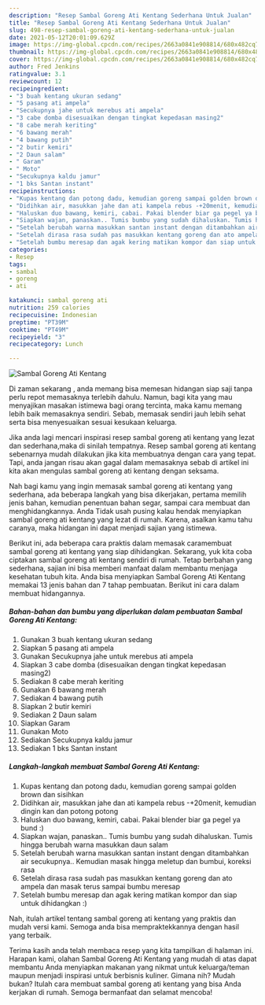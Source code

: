 ```yaml
---
description: "Resep Sambal Goreng Ati Kentang Sederhana Untuk Jualan"
title: "Resep Sambal Goreng Ati Kentang Sederhana Untuk Jualan"
slug: 498-resep-sambal-goreng-ati-kentang-sederhana-untuk-jualan
date: 2021-05-12T20:01:09.629Z
image: https://img-global.cpcdn.com/recipes/2663a0841e908814/680x482cq70/sambal-goreng-ati-kentang-foto-resep-utama.jpg
thumbnail: https://img-global.cpcdn.com/recipes/2663a0841e908814/680x482cq70/sambal-goreng-ati-kentang-foto-resep-utama.jpg
cover: https://img-global.cpcdn.com/recipes/2663a0841e908814/680x482cq70/sambal-goreng-ati-kentang-foto-resep-utama.jpg
author: Fred Jenkins
ratingvalue: 3.1
reviewcount: 12
recipeingredient:
- "3 buah kentang ukuran sedang"
- "5 pasang ati ampela"
- "Secukupnya jahe untuk merebus ati ampela"
- "3 cabe domba disesuaikan dengan tingkat kepedasan masing2"
- "8 cabe merah keriting"
- "6 bawang merah"
- "4 bawang putih"
- "2 butir kemiri"
- "2 Daun salam"
- " Garam"
- " Moto"
- "Secukupnya kaldu jamur"
- "1 bks Santan instant"
recipeinstructions:
- "Kupas kentang dan potong dadu, kemudian goreng sampai golden brown dan sisihkan"
- "Didihkan air, masukkan jahe dan ati kampela rebus -+20menit, kemudian dingin kan dan potong potong"
- "Haluskan duo bawang, kemiri, cabai. Pakai blender biar ga pegel ya bund :)"
- "Siapkan wajan, panaskan.. Tumis bumbu yang sudah dihaluskan. Tumis hingga berubah warna masukkan daun salam"
- "Setelah berubah warna masukkan santan instant dengan ditambahkan air secukupnya.. Kemudian masak hingga meletup dan bumbui, koreksi rasa"
- "Setelah dirasa rasa sudah pas masukkan kentang goreng dan ato ampela dan masak terus sampai bumbu meresap"
- "Setelah bumbu meresap dan agak kering matikan kompor dan siap untuk dihidangkan :)"
categories:
- Resep
tags:
- sambal
- goreng
- ati

katakunci: sambal goreng ati 
nutrition: 259 calories
recipecuisine: Indonesian
preptime: "PT39M"
cooktime: "PT49M"
recipeyield: "3"
recipecategory: Lunch

---
```



![Sambal Goreng Ati Kentang](https://img-global.cpcdn.com/recipes/2663a0841e908814/680x482cq70/sambal-goreng-ati-kentang-foto-resep-utama.jpg)

Di zaman  sekarang , anda memang bisa memesan hidangan siap saji tanpa perlu repot memasaknya terlebih dahulu. Namun, bagi kita yang mau menyajikan masakan istimewa bagi orang tercinta, maka kamu memang lebih baik memasaknya sendiri. Sebab, memasak sendiri jauh lebih sehat serta bisa menyesuaikan sesuai kesukaan keluarga.

Jika anda lagi mencari inspirasi resep sambal goreng ati kentang yang lezat dan sederhana,maka di sinilah tempatnya. Resep sambal goreng ati kentang  sebenarnya mudah dilakukan jika kita membuatnya dengan cara yang tepat. Tapi, anda jangan risau akan gagal dalam memasaknya 
sebab di artikel ini kita akan mengulas sambal goreng ati kentang dengan seksama.  



Nah bagi kamu yang ingin memasak sambal goreng ati kentang yang sederhana, ada beberapa langkah yang bisa dikerjakan, pertama memilih jenis bahan, kemudian penentuan bahan segar, sampai cara membuat dan menghidangkannya. Anda Tidak usah pusing kalau hendak menyiapkan sambal goreng ati kentang yang lezat di rumah. Karena, asalkan kamu  tahu caranya, maka hidangan ini dapat menjadi sajian yang istimewa.

Berikut ini, ada beberapa cara praktis  dalam memasak caramembuat sambal goreng ati kentang yang siap dihidangkan. Sekarang, yuk kita coba ciptakan sambal goreng ati kentang sendiri di rumah. Tetap berbahan yang sederhana, sajian ini bisa memberi manfaat dalam membantu menjaga kesehatan tubuh kita. Anda bisa menyiapkan Sambal Goreng Ati Kentang memakai 13 jenis bahan dan 7 tahap pembuatan. Berikut ini cara dalam membuat hidangannya.

<!--inarticleads1-->

##### Bahan-bahan dan bumbu yang diperlukan dalam pembuatan Sambal Goreng Ati Kentang:

1. Gunakan 3 buah kentang ukuran sedang
1. Siapkan 5 pasang ati ampela
1. Gunakan Secukupnya jahe untuk merebus ati ampela
1. Siapkan 3 cabe domba (disesuaikan dengan tingkat kepedasan masing2)
1. Sediakan 8 cabe merah keriting
1. Gunakan 6 bawang merah
1. Sediakan 4 bawang putih
1. Siapkan 2 butir kemiri
1. Sediakan 2 Daun salam
1. Siapkan  Garam
1. Gunakan  Moto
1. Sediakan Secukupnya kaldu jamur
1. Sediakan 1 bks Santan instant




<!--inarticleads2-->

##### Langkah-langkah membuat Sambal Goreng Ati Kentang:

1. Kupas kentang dan potong dadu, kemudian goreng sampai golden brown dan sisihkan
1. Didihkan air, masukkan jahe dan ati kampela rebus -+20menit, kemudian dingin kan dan potong potong
1. Haluskan duo bawang, kemiri, cabai. Pakai blender biar ga pegel ya bund :)
1. Siapkan wajan, panaskan.. Tumis bumbu yang sudah dihaluskan. Tumis hingga berubah warna masukkan daun salam
1. Setelah berubah warna masukkan santan instant dengan ditambahkan air secukupnya.. Kemudian masak hingga meletup dan bumbui, koreksi rasa
1. Setelah dirasa rasa sudah pas masukkan kentang goreng dan ato ampela dan masak terus sampai bumbu meresap
1. Setelah bumbu meresap dan agak kering matikan kompor dan siap untuk dihidangkan :)




Nah, itulah artikel tentang  sambal goreng ati kentang  yang praktis dan mudah versi kami. Semoga anda bisa mempraktekkannya dengan hasil yang terbaik. 

Terima kasih anda telah membaca resep yang kita tampilkan di halaman ini. Harapan kami, olahan  Sambal Goreng Ati Kentang yang mudah di atas dapat membantu Anda menyiapkan makanan yang nikmat untuk keluarga/teman maupun menjadi inspirasi untuk berbisnis kuliner. Gimana nih? Mudah bukan? Itulah cara membuat sambal goreng ati kentang yang bisa Anda kerjakan di rumah. Semoga bermanfaat dan selamat mencoba!

